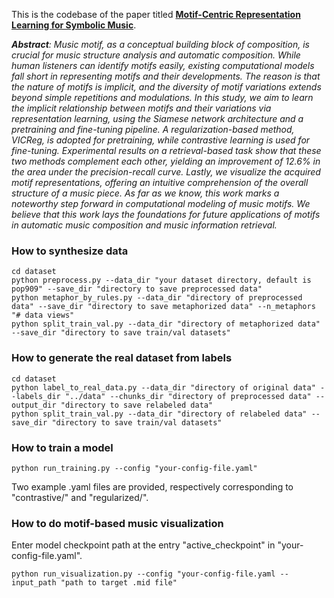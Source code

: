 This is the codebase of the paper titled [**Motif-Centric Representation Learning for Symbolic Music**](https://arxiv.org/abs/2309.10597).

***Abstract**: Music motif, as a conceptual building block of composition, is crucial for music structure analysis and automatic composition. While human listeners can identify motifs easily, existing computational models fall short in representing motifs and their developments. The reason is that the nature of motifs is implicit, and the diversity of motif variations extends beyond simple repetitions and modulations. In this study, we aim to learn the implicit relationship between motifs and their variations via representation learning, using the Siamese network architecture and a pretraining and fine-tuning pipeline. A regularization-based method, VICReg, is adopted for pretraining, while contrastive learning is used for fine-tuning. Experimental results on a retrieval-based task show that these two methods complement each other, yielding an improvement of 12.6% in the area under the precision-recall curve. Lastly, we visualize the acquired motif representations, offering an intuitive comprehension of the overall structure of a music piece. As far as we know, this work marks a noteworthy step forward in computational modeling of music motifs. We believe that this work lays the foundations for future applications of motifs in automatic music composition and music information retrieval.*

### How to synthesize data
```
cd dataset
python preprocess.py --data_dir "your dataset directory, default is pop909" --save_dir "directory to save preprocessed data"
python metaphor_by_rules.py --data_dir "directory of preprocessed data" --save_dir "directory to save metaphorized data" --n_metaphors "# data views"
python split_train_val.py --data_dir "directory of metaphorized data" --save_dir "directory to save train/val datasets"
```

### How to generate the real dataset from labels
```
cd dataset
python label_to_real_data.py --data_dir "directory of original data" --labels_dir "../data" --chunks_dir "directory of preprocessed data" --output_dir "directory to save relabeled data"
python split_train_val.py --data_dir "directory of relabeled data" --save_dir "directory to save train/val datasets"
```

### How to train a model
```
python run_training.py --config "your-config-file.yaml"
```
Two example .yaml files are provided, respectively corresponding to "contrastive/" and "regularized/".

### How to do motif-based music visualization
Enter model checkpoint path at the entry "active_checkpoint" in "your-config-file.yaml".
```
python run_visualization.py --config "your-config-file.yaml --input_path "path to target .mid file"
```
